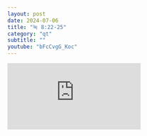 ```yaml
---
layout: post
date: 2024-07-06
title: "눅 8:22-25"
category: "qt"
subtitle: ""
youtube: "bFcCvgG_Koc"
---
```


<div class="youtube margin-large">
    <iframe src="https://www.youtube.com/embed/bFcCvgG_Koc" title="YouTube video player" frameborder="0" allow="accelerometer; autoplay; clipboard-write; encrypted-media; gyroscope; picture-in-picture; web-share" allowfullscreen></iframe>
</div>

